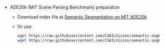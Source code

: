 
- ADE20k (MIT Scene Parsing Benchmark) preparation

  - Download index file at [Semantic Segmentation on MIT ADE20k](https://github.com/CSAILVision/semantic-segmentation-pytorch/tree/e21b8e2bfb1cb145941c36468fc807f20146b71a)

  - Or use:

    ```bash
    wget https://raw.githubusercontent.com/CSAILVision/semantic-segmentation-pytorch/e21b8e2bfb1cb145941c36468fc807f20146b71a/data/ADE20K_object150_train.txt   # train
    wget https://raw.githubusercontent.com/CSAILVision/semantic-segmentation-pytorch/e21b8e2bfb1cb145941c36468fc807f20146b71a/data/ADE20K_object150_val.txt   # val
    ```
